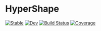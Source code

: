 # HyperShape

[![Stable](https://img.shields.io/badge/docs-stable-blue.svg)](https://jmartfrut.github.io/HyperShape.jl/stable/)
[![Dev](https://img.shields.io/badge/docs-dev-blue.svg)](https://jmartfrut.github.io/HyperShape.jl/dev/)
[![Build Status](https://github.com/jmartfrut/HyperShape.jl/actions/workflows/CI.yml/badge.svg?branch=main)](https://github.com/jmartfrut/HyperShape.jl/actions/workflows/CI.yml?query=branch%3Amain)
[![Coverage](https://codecov.io/gh/jmartfrut/HyperShape.jl/branch/main/graph/badge.svg)](https://codecov.io/gh/jmartfrut/HyperShape.jl)
